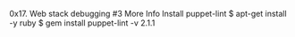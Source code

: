 0x17. Web stack debugging #3
More Info
Install puppet-lint
$ apt-get install -y ruby
$ gem install puppet-lint -v 2.1.1
